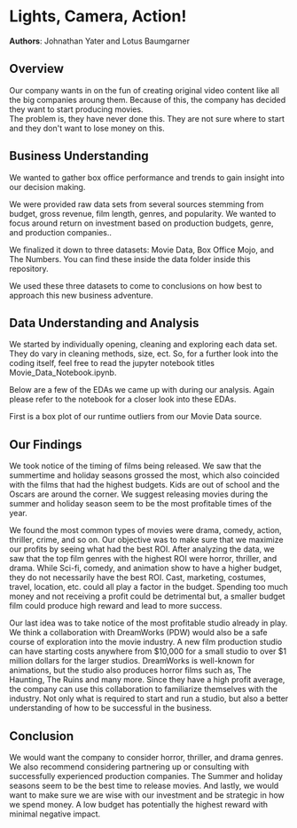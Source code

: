 # Lights, Camera, Action!

**Authors**: Johnathan Yater and Lotus Baumgarner
## Overview

Our company wants in on the fun of creating original video content like all the big companies aroung them. Because of this, the company has decided they want to start producing movies.  
The problem is, they have never done this.  They are not sure where to start and they don't want to lose money on this.

## Business Understanding

We wanted to gather box office performance and trends to gain insight into our decision making.

We were provided raw data sets from several sources stemming from budget, gross revenue, film length, genres, and popularity.
We wanted to focus around return on investment based on production budgets, genre, and production companies..

We finalized it down to three datasets:  Movie Data, Box Office Mojo, and The Numbers.
You can find these inside the data folder inside this repository.

We used these three datasets to come to conclusions on how best to approach this new business adventure.

## Data Understanding and Analysis

We started by individually opening, cleaning and exploring each data set.  They do vary in cleaning methods, size, ect. So, for a further look into the coding itself, feel free to read the jupyter notebook titles Movie_Data_Notebook.ipynb.

Below are a few of the EDAs we came up with during our analysis. Again please refer to the notebook for a closer look into these EDAs.

First is a box plot of our runtime outliers from our Movie Data source.

## Our Findings

We took notice of the timing of films being released. We saw that the summertime and holiday seasons grossed the most, which also coincided with the films that had the highest budgets. Kids are out of school and the Oscars are around the corner. We suggest releasing movies during the summer and holiday season seem to be the most profitable times of the year.

We found the most common types of movies were drama, comedy, action, thriller, crime, and so on. Our objective was to make sure that we maximize our profits by seeing what had the best ROI. After analyzing the data, we saw that the top film genres with the highest ROI were horror, thriller, and drama.  While Sci-fi, comedy, and animation show to have a higher budget, they do not necessarily have the best ROI.
Cast, marketing, costumes, travel, location, etc. could all play a factor in the budget. Spending too much money and not receiving a profit could be detrimental but, a smaller budget film could produce high reward and lead to more success.

Our last idea was to take notice of the most profitable studio already in play. We think a collaboration with DreamWorks (PDW) would also be a safe course of exploration into the movie industry. A new film production studio can have starting costs anywhere from $10,000 for a small studio to over $1 million dollars for the larger studios.
DreamWorks is well-known for animations, but the studio also produces horror films such as, The Haunting, The Ruins and many more. Since they have a high profit average, the company can use this collaboration to familiarize themselves with the industry. Not only what is required to start and run a studio, but also a better understanding of how to be successful in the business.

## Conclusion

We would want the company to consider horror, thriller, and drama genres. We also recommend considering partnering up or consulting with successfully experienced production companies. The Summer and holiday seasons seem to be the best time to release movies. And lastly, we would want to make sure we are wise with our investment and be strategic in how we spend money. A low budget has potentially the highest reward with minimal negative impact.  
